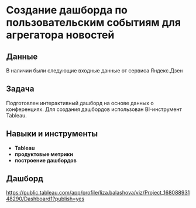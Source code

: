 # Создание дашборда по пользовательским событиям для агрегатора новостей

## Данные

В наличии были следующие входные данные от сервиса Яндекс.Дзен

## Задача

Подготовлен интерактивный дашборд на основе данных о конференциях. Для создания дашбордов использован BI-инструмент Tableau.

## Навыки и инструменты

- **Tableau**
- **продуктовые метрики**
- **построение дашбордов**

## Дашборд
https://public.tableau.com/app/profile/liza.balashova/viz/Project_16808893148290/Dashboard1?publish=yes
